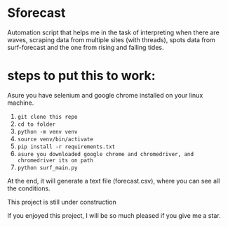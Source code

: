 # Sforecast

Automation script that helps me in the task of interpreting when there are waves, scraping data from multiple sites (with threads), spots data from surf-forecast and the one from rising and falling tides.

# steps to put this to work:

Asure you have selenium and google chrome installed on your linux machine.

1. ```git clone this repo```
2. ```cd to folder```
3. ```python -m venv venv```
4. ```source venv/bin/activate```
3. ```pip install -r requirements.txt```
4. ```asure you downloaded google chrome and chromedriver, and chromedriver its on path```
5. ```python surf_main.py```

At the end, it will generate a text file (forecast.csv), where you can see all the conditions.

This project is still under construction

If you enjoyed this project, I will be so much pleased if you give me a star.
